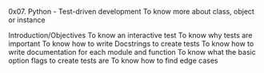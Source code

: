 0x07. Python - Test-driven development
To know more about class, object or instance

Introduction/Objectives
To know an interactive test
To know why tests are important
To know how to write Docstrings to create tests
To know how to write documentation for each module and function
To know what the basic option flags to create tests are
To know how to find edge cases
